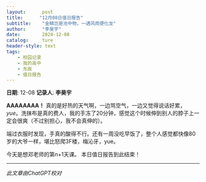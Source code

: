 ```yaml
---
layout:      post
title:      "12月08日值日报告"
subtitle:    "金鳞岂是池中物，一遇风雨便化龙"
author:      "李昊宇"
date:        2024-12-08
catalog:     ture
header-style: text
tags: 
    - 校园记录
    - 我的高中
    - 东辰
    - 值日报告
---
```


**日期**: 12-08
**记录人**: **李昊宇**

**AAAAAAAA！**
真的是好热的天气啊，一边骂空气，一边又觉得说话好累，*yue*。洗抹布是真的费人，我的手冻了20分钟，感觉这个时候伸到别人的脖子上一定会很爽（不过别担心，我不会真伸的）。

端过衣服时发现，手真的酸得不行。还有一周没吃早饭了，整个人感觉都快像80岁的大爷一样，堪比怒爬3F楼，梅沁牙，yue。

今天是想邓老师的第n+1天课。
本日值日报告到此结束！

------

*此文章由ChatGPT校对*
